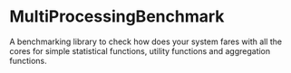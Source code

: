 # MultiProcessingBenchmark
A benchmarking library to check how does your system fares with all the cores for simple statistical functions, utility
functions and aggregation functions. 
